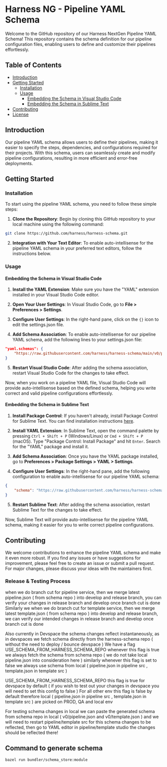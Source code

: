 # Harness NG - Pipeline YAML Schema

Welcome to the GitHub repository of our Harness NextGen Pipeline YAML Schema! This repository contains the schema definition for our pipeline configuration files, enabling users to define and customize their pipelines effortlessly.

## Table of Contents

- [Introduction](#introduction)
- [Getting Started](#getting-started)
  - [Installation](#installation)
  - [Usage](#usage)
    - [Embedding the Schema in Visual Studio Code](#embedding-the-schema-in-visual-studio-code)
    - [Embedding the Schema in Sublime Text](#embedding-the-schema-in-sublime-text)
- [Contributing](#contributing)
- [License](#license)

## Introduction

Our pipeline YAML schema allows users to define their pipelines, making it easier to specify the steps, dependencies, and configurations required for their projects. With this schema, users can seamlessly create and modify pipeline configurations, resulting in more efficient and error-free deployments.

## Getting Started

### Installation

To start using the pipeline YAML schema, you need to follow these simple steps:

1. **Clone the Repository**: Begin by cloning this GitHub repository to your local machine using the following command:

```bash
git clone https://github.com/harness/harness-schema.git
```

2. **Integration with Your Text Editor**: To enable auto-intellisense for the pipeline YAML schema in your preferred text editors, follow the instructions below.

### Usage

#### Embedding the Schema in Visual Studio Code

1. **Install the YAML Extension**: Make sure you have the "YAML" extension installed in your Visual Studio Code editor.

2. **Open Your User Settings**: In Visual Studio Code, go to **File > Preferences > Settings**.

3. **Configure User Settings**: In the right-hand pane, click on the `{}` icon to edit the settings.json file.

4. **Add Schema Association**: To enable auto-intellisense for our pipeline YAML schema, add the following lines to your settings.json file:

```json
"yaml.schemas": {
    "https://raw.githubusercontent.com/harness/harness-schema/main/v0/pipeline.json": "pipeline.yaml"
}
```

5. **Restart Visual Studio Code**: After adding the schema association, restart Visual Studio Code for the changes to take effect.

Now, when you work on a pipeline YAML file, Visual Studio Code will provide auto-intellisense based on the defined schema, helping you write correct and valid pipeline configurations effortlessly.

#### Embedding the Schema in Sublime Text

1. **Install Package Control**: If you haven't already, install Package Control for Sublime Text. You can find installation instructions [here](https://packagecontrol.io/installation).

2. **Install YAML Extension**: In Sublime Text, open the command palette by pressing `Ctrl + Shift + P` (Windows/Linux) or `Cmd + Shift + P` (macOS). Type "Package Control: Install Package" and hit `Enter`. Search for the "YAML" package and install it.

3. **Add Schema Association**: Once you have the YAML package installed, go to **Preferences > Package Settings > YAML > Settings**.

4. **Configure User Settings**: In the right-hand pane, add the following configuration to enable auto-intellisense for our pipeline YAML schema:

```json
{
    "schema": "https://raw.githubusercontent.com/harness/harness-schema/main/v0/pipeline.json"
}
```

5. **Restart Sublime Text**: After adding the schema association, restart Sublime Text for the changes to take effect.

Now, Sublime Text will provide auto-intellisense for the pipeline YAML schema, making it easier for you to write correct pipeline configurations.

## Contributing

We welcome contributions to enhance the pipeline YAML schema and make it even more robust. If you find any issues or have suggestions for improvement, please feel free to create an issue or submit a pull request. For major changes, please discuss your ideas with the maintainers first.

### Release & Testing Process

when we do branch cut for pipeline service, then we merge latest pipeline.json ( from schema repo ) into develop and release branch, you can verify your changes in release branch and develop once branch cut is done 
Similarly we when we do branch cut for template service, then we merge latest template.json ( from schema repo ) into develop and release branch, we can verify our intended changes in release branch and develop once branch cut is done

Also currently in Devspace the schema changes reflect instantaneously, as in devspaces we fetch schema directly from the harness-schema repo ( without the need to deploy / bounce devspace )
We have a flag USE_SCHEMA_FROM_HARNESS_SCHEMA_REPO whenever this flag is true we always fetch the schema from schema repo ( we do not take local pipeline.json into consideration here ) similarly whenever this flag is set to false we always use schema from local ( pipeline.json in pipeline src , template.json in template src )

USE_SCHEMA_FROM_HARNESS_SCHEMA_REPO this flag is true for devspace by default ( if you wish to test out your changes in devspace you will need to set this config to false )
For all other env this flag is false by default therefore local ( pipeline.json in pipeline src , template.json in template src ) are picked on PROD, QA and local env

For testing schema changes in local we can paste the generated schema from schema repo in local ( v0/pipeline.json and v0/template.json ) and we will need to restart pipeline/template src for this schema changes to be reflected, then go to YAML editor in pipeline/template studio the changes should be reflected there!

## Command to generate schema

```bash
bazel run bundler/schema_store:module
```
